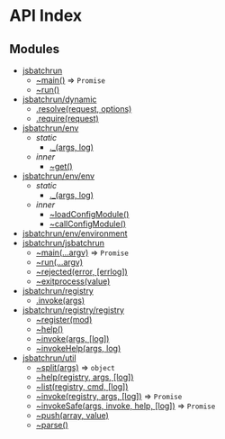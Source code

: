 # API Index #
## Modules

* [jsbatchrun](api.md/index.md#module_jsbatchrun)
    * [~main()](api.md/index.md#module_jsbatchrun..main) ⇒ <code>Promise</code>
    * [~run()](api.md/index.md#module_jsbatchrun..run)
* [jsbatchrun/dynamic](api.md/dynamic.require.md#module_jsbatchrun/dynamic)
    * [.resolve(request, options)](api.md/dynamic.require.md#module_jsbatchrun/dynamic.resolve)
    * [.require(request)](api.md/dynamic.require.md#module_jsbatchrun/dynamic.require)
* [jsbatchrun/env](api.md/env/index.md#module_jsbatchrun/env)
    * _static_
        * [._(args, log)](api.md/env/index.md#module_jsbatchrun/env._)
    * _inner_
        * [~get()](api.md/env/index.md#module_jsbatchrun/env..get)
* [jsbatchrun/env/env](api.md/env/env.md#module_jsbatchrun/env/env)
    * _static_
        * [._(args, log)](api.md/env/env.md#module_jsbatchrun/env/env._)
    * _inner_
        * [~loadConfigModule()](api.md/env/env.md#module_jsbatchrun/env/env..loadConfigModule)
        * [~callConfigModule()](api.md/env/env.md#module_jsbatchrun/env/env..callConfigModule)
* [jsbatchrun/env/environment](api.md/env/environment.md#module_jsbatchrun/env/environment)
* [jsbatchrun/jsbatchrun](api.md/jsbatchrun.md#module_jsbatchrun/jsbatchrun)
    * [~main(...argv)](api.md/jsbatchrun.md#module_jsbatchrun/jsbatchrun..main) ⇒ <code>Promise</code>
    * [~run(...argv)](api.md/jsbatchrun.md#module_jsbatchrun/jsbatchrun..run)
    * [~rejected(error, [errlog])](api.md/jsbatchrun.md#module_jsbatchrun/jsbatchrun..rejected)
    * [~exitprocess(value)](api.md/jsbatchrun.md#module_jsbatchrun/jsbatchrun..exitprocess)
* [jsbatchrun/registry](api.md/registry/index.md#module_jsbatchrun/registry)
    * [.invoke(args)](api.md/registry/index.md#module_jsbatchrun/registry.invoke)
* [jsbatchrun/registry/registry](api.md/registry/registry.md#module_jsbatchrun/registry/registry)
    * [~register(mod)](api.md/registry/registry.md#module_jsbatchrun/registry/registry..register)
    * [~help()](api.md/registry/registry.md#module_jsbatchrun/registry/registry..help)
    * [~invoke(args, [log])](api.md/registry/registry.md#module_jsbatchrun/registry/registry..invoke)
    * [~invokeHelp(args, log)](api.md/registry/registry.md#module_jsbatchrun/registry/registry..invokeHelp)
* [jsbatchrun/util](api.md/util.md#module_jsbatchrun/util)
    * [~split(args)](api.md/util.md#module_jsbatchrun/util..split) ⇒ <code>object</code>
    * [~help(registry, args, [log])](api.md/util.md#module_jsbatchrun/util..help)
    * [~list(registry, cmd, [log])](api.md/util.md#module_jsbatchrun/util..list)
    * [~invoke(registry, args, [log])](api.md/util.md#module_jsbatchrun/util..invoke) ⇒ <code>Promise</code>
    * [~invokeSafe(args, invoke, help, [log])](api.md/util.md#module_jsbatchrun/util..invokeSafe) ⇒ <code>Promise</code>
    * [~push(array, value)](api.md/util.md#module_jsbatchrun/util..push)
    * [~parse()](api.md/util.md#module_jsbatchrun/util..parse)
